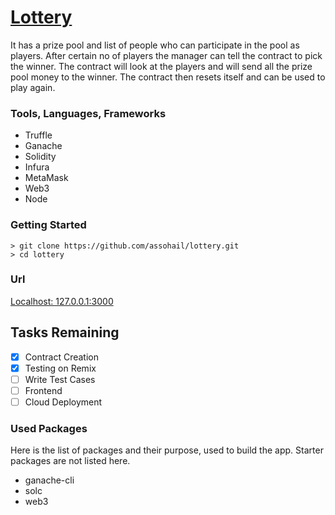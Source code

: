 # [Lottery](https://www.udemy.com/course/ethereum-and-solidity-the-complete-developers-guide/)

It has a prize pool and list of people who can participate in the pool as players. After certain no of players the manager can tell the contract to pick the winner. The contract will look at the players and will send all the prize pool money to the winner. The contract then resets itself and can be used to play again.

### Tools, Languages, Frameworks
* Truffle 
* Ganache
* Solidity
* Infura 
* MetaMask
* Web3
* Node
### Getting Started
```
> git clone https://github.com/assohail/lottery.git
> cd lottery
```
### Url
[Localhost: 127.0.0.1:3000](127.0.0.1:3000)

## Tasks Remaining
- [x] Contract Creation
- [x] Testing on Remix  
- [ ] Write Test Cases
- [ ] Frontend
- [ ] Cloud Deployment 

### Used Packages
Here is the list of packages and their purpose, used to build the app. Starter packages are not listed here.

* ganache-cli
* solc
* web3
